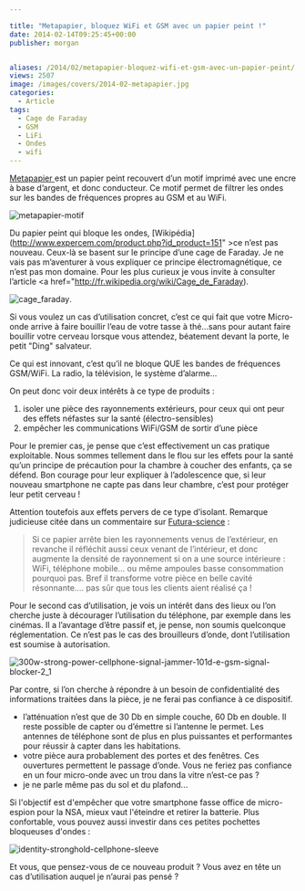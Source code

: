 ```yaml
---

title: "Metapapier, bloquez WiFi et GSM avec un papier peint !"
date: 2014-02-14T09:25:45+00:00
publisher: morgan


aliases: /2014/02/metapapier-bloquez-wifi-et-gsm-avec-un-papier-peint/
views: 2507
image: /images/covers/2014-02-metapapier.jpg
categories:
  - Article
tags:
  - Cage de Faraday
  - GSM
  - LiFi
  - Ondes
  - wifi
---
```

[Metapapier ](http://www.wall-in.com/papier-peint-anti-ondes.html)est un papier peint recouvert d’un motif imprimé avec une encre à base d’argent, et donc conducteur. Ce motif permet de filtrer les ondes sur les bandes de fréquences propres au GSM et au WiFi.

![metapapier-motif](/images/2014/02/metapapier-motif.jpg)

Du papier peint qui bloque les ondes, [Wikipédia](http://www.expercem.com/product.php?id_product=151" >ce n’est pas nouveau</a>. Ceux-là se basent sur le principe d’une cage de Faraday. Je ne vais pas m’aventurer à vous expliquer ce principe électromagnétique, ce n’est pas mon domaine. Pour les plus curieux je vous invite à consulter l’article <a href="http://fr.wikipedia.org/wiki/Cage_de_Faraday).

![cage_faraday](/images/2014/02/cage_faraday.png).

Si vous voulez un cas d’utilisation concret, c’est ce qui fait que votre Micro-onde arrive à faire bouillir l’eau de votre tasse à thé...sans pour autant faire bouillir votre cerveau lorsque vous attendez, béatement devant la porte, le petit "Ding" salvateur.

Ce qui est innovant, c’est qu’il ne bloque QUE les bandes de fréquences GSM/WiFi. La radio, la télévision, le système d’alarme...

On peut donc voir deux intérêts à ce type de produits :

  1. isoler une pièce des rayonnements extérieurs, pour ceux qui ont peur des effets néfastes sur la santé (électro-sensibles)
  2. empêcher les communications WiFi/GSM de sortir d’une pièce

Pour le premier cas, je pense que c’est effectivement un cas pratique exploitable. Nous sommes tellement dans le flou sur les effets pour la santé qu’un principe de précaution pour la chambre à coucher des enfants, ça se défend. Bon courage pour leur expliquer à l’adolescence que, si leur nouveau smartphone ne capte pas dans leur chambre, c’est pour protéger leur petit cerveau !

Attention toutefois aux effets pervers de ce type d’isolant. Remarque judicieuse citée dans un commentaire sur [Futura-science](http://www.futura-sciences.com/magazines/high-tech/infos/actu/d/internet-metapapier-papier-peint-bloque-ondes-wi-fi-gsm-38681/) :

> Si ce papier arrête bien les rayonnements venus de l’extérieur, en revanche il réfléchit aussi ceux venant de l’intérieur, et donc augmente la densité de rayonnement si on a une source intérieure : WiFi, téléphone mobile... ou même ampoules basse consommation pourquoi pas. Bref il transforme votre pièce en belle cavité résonnante.... pas sûr que tous les clients aient réalisé ça !

Pour le second cas d’utilisation, je vois un intérêt dans des lieux ou l’on cherche juste à décourager l’utilisation du téléphone, par exemple dans les cinémas. Il a l’avantage d’être passif et, je pense, non soumis quelconque réglementation. Ce n’est pas le cas des brouilleurs d’onde, dont l’utilisation est soumise à autorisation.

![300w-strong-power-cellphone-signal-jammer-101d-e-gsm-signal-blocker-2_1](/images/2014/02/300w-strong-power-cellphone-signal-jammer-101d-e-gsm-signal-blocker-2_1.jpg)

Par contre, si l’on cherche à répondre à un besoin de confidentialité des informations traitées dans la pièce, je ne ferai pas confiance à ce dispositif.

  * l’atténuation n’est que de 30 Db en simple couche, 60 Db en double. Il reste possible de capter ou d’émettre si l’antenne le permet. Les antennes de téléphone sont de plus en plus puissantes et performantes pour réussir à capter dans les habitations.
  * votre pièce aura probablement des portes et des fenêtres. Ces ouvertures permettent le passage d’onde. Vous ne feriez pas confiance en un four micro-onde avec un trou dans la vitre n’est-ce pas ?
  * je ne parle même pas du sol et du plafond...

Si l'objectif est d'empêcher que votre smartphone fasse office de micro-espion pour la NSA, mieux vaut l'éteindre et retirer la batterie. Plus confortable, vous pouvez aussi investir dans ces petites pochettes bloqueuses d'ondes :

![identity-stronghold-cellphone-sleeve](/images/2014/02/identity-stronghold-cellphone-sleeve.jpg)

Et vous, que pensez-vous de ce nouveau produit ? Vous avez en tête un cas d’utilisation auquel je n’aurai pas pensé ?
